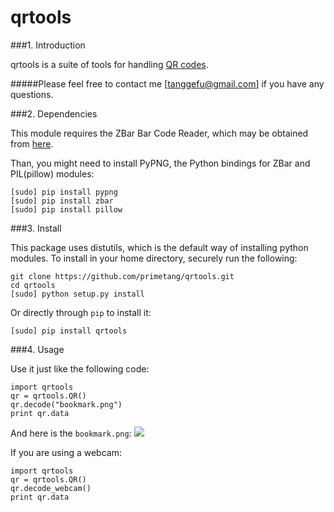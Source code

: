 qrtools
=============

###1. Introduction

qrtools is a suite of tools for handling [QR codes](http://www.qrcode.com/en/index.html).

#####Please feel free to contact me [tanggefu@gmail.com] if you have any questions.

###2. Dependencies

This module requires the ZBar Bar Code Reader, which may be obtained from [here](http://zbar.sourceforge.net/).

Than, you might need to install PyPNG, the Python bindings for ZBar and PIL(pillow) modules:
```
[sudo] pip install pypng
[sudo] pip install zbar
[sudo] pip install pillow
```

###3. Install

This package uses distutils, which is the default way of installing python modules. To install in your home directory, securely run the following:
```
git clone https://github.com/primetang/qrtools.git
cd qrtools
[sudo] python setup.py install
```

Or directly through `pip` to install it:
```
[sudo] pip install qrtools
```

###4. Usage

Use it just like the following code:
```
import qrtools
qr = qrtools.QR()
qr.decode("bookmark.png")
print qr.data
```
And here is the `bookmark.png`:
![](https://github.com/primetang/qrtools/blob/master/samples/bookmark.png)

If you are using a webcam: 
```
import qrtools
qr = qrtools.QR()
qr.decode_webcam()
print qr.data
```